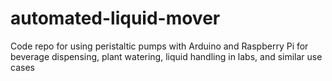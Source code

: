 # automated-liquid-mover
Code repo for using peristaltic pumps with Arduino and Raspberry Pi for beverage dispensing, plant watering, liquid handling in labs, and similar use cases
